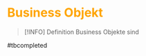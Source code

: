 # <font color = "orange">Business Objekt</font>
>[!INFO] Definition
>Business Objekte sind 

#tbcompleted 